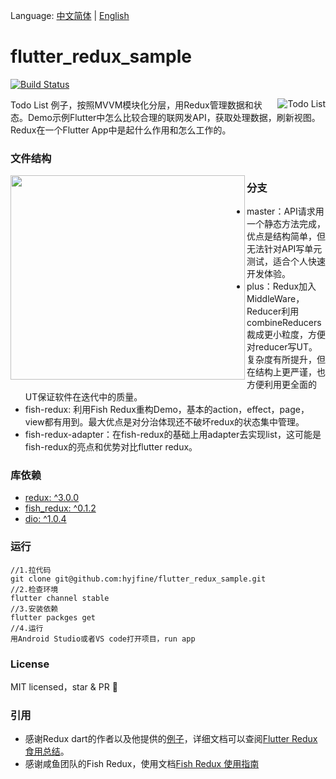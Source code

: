 Language: [中文简体](https://github.com/hyjfine/flutter_redux_sample) | [English](https://github.com/hyjfine/flutter_redux_sample/blob/master/README-EN.md)

# flutter_redux_sample
[![Build Status](https://travis-ci.org/hyjfine/flutter_redux_sample.svg?branch=master)](https://travis-ci.org/hyjfine/flutter_redux_sample)

  <img align="right" src ="http://doc.heyongjian.cn/hyj-doc-flutter-demo-run.gif" alt="Todo List">

  Todo List 例子，按照MVVM模块化分层，用Redux管理数据和状态。Demo示例Flutter中怎么比较合理的联网发API，获取处理数据，刷新视图。Redux在一个Flutter App中是起什么作用和怎么工作的。

### 文件结构

  <img align="left" width="375" height="327" src="http://me.wozaihui.com/hyj-doc-flutter-demo-files.jpg">

### 分支

  - master：API请求用一个静态方法完成，优点是结构简单，但无法针对API写单元测试，适合个人快速开发体验。
  - plus：Redux加入MiddleWare，Reducer利用combineReducers裁成更小粒度，方便对reducer写UT。复杂度有所提升，但在结构上更严谨，也方便利用更全面的UT保证软件在迭代中的质量。
  - fish-redux: 利用Fish Redux重构Demo，基本的action，effect，page，view都有用到。最大优点是对分治体现还不破坏redux的状态集中管理。
  - fish-redux-adapter：在fish-redux的基础上用adapter去实现list，这可能是fish-redux的亮点和优势对比flutter redux。

### 库依赖

- [redux: ^3.0.0](https://github.com/brianegan/redux)
- [fish_redux: ^0.1.2](https://github.com/alibaba/fish-redux)
- [dio: ^1.0.4](https://github.com/flutterchina/dio)

### 运行

```
//1.拉代码
git clone git@github.com:hyjfine/flutter_redux_sample.git
//2.检查环境
flutter channel stable
//3.安装依赖
flutter packges get
//4.运行
用Android Studio或者VS code打开项目，run app        
```

### License

  MIT licensed，star & PR 👏

### 引用

- 感谢Redux dart的作者以及他提供的[例子](https://github.com/brianegan/flutter_architecture_samples)，详细文档可以查阅[Flutter Redux 食用总结](https://juejin.im/post/5bf95aaa51882516e1542e31)。
- 感谢咸鱼团队的Fish Redux，使用文档[Fish Redux 使用指南](http://www.heyongjian.com/2019/03/16/2019/Fish%20redux/)
